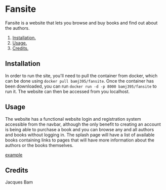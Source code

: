 # Fansite
Fansite is a website that lets you browse and buy books and find out about the authors.

1. [ Installation. ](#inst)
2. [ Usage. ](#usage)
3. [ Credits. ](#creds)

<a name="inst"></a>
## Installation
In order to run the site, you'll need to pull the container from docker, which can be done using ```docker pull bamj395/fansite```.
Once the container has been downloaded, you can run ```docker run -d -p 8000 bamj395/fansite``` to run it. The website can then be accessed from you localhost.

<a name="usage"></a>
## Usage
The website has a functional website login and registration system accessible from the navbar, although the only benefit to creating an account is being able to purchase a book and you can browse any and all authors and books without logging in. 
The splash page will have a list of available books containing links to pages that will have more information about the authors or the books themselves.

[example](https://github.com/JacquesBam/ConsolidatedTask/blob/master/example.png)

<a name="creds"></a>
## Credits
Jacques Bam
